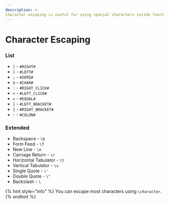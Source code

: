 ```yaml
---
description: >-
Character escaping is useful for using special characters inside functions.
---
```


# Character Escaping

### List

* `[` - `#RIGHT#` 
* `]` - `#LEFT#` 
* `;` - `#SEMI#` 
* `$` - `#CHAR#`
* `:` - `#RIGHT_CLICK#` 
* `<` - `#LEFT_CLICK#` 
* `=` - `#EQUAL#` 
* `}` - `#LEFT_BRACKET#` 
* `{` - `#RIGHT_BRACKET#` 
* `:` - `#COLON#` 

### Extended

* Backspace - `\b`   
* Form Feed - `\f`   
* New Line - `\n`  
* Carriage Return - `\r`  
* Horizontal Tabulator - `\t`  
* Vertical Tabulator - `\v`  
* Single Quote - `\'`  
* Double Quote - `\"`  
* Backslash - `\`

{% hint style="info" %}
You can escape most characters using `\character`.
{% endhint %}
